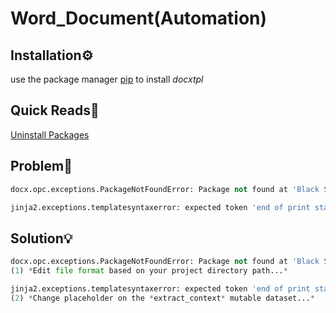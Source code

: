 
# Word_Document(Automation)


## Installation⚙️
use the package manager [pip](https://pypi.org/project/pip/) to install *docxtpl*

## Quick Reads📌
[Uninstall Packages](https://www.activestate.com/resources/quick-reads/how-to-uninstall-python-packages/)


## Problem🤔
```python 
docx.opc.exceptions.PackageNotFoundError: Package not found at 'Black Style Professional Sales Cover Letter.docx'(line 5)

jinja2.exceptions.templatesyntaxerror: expected token 'end of print statement', got 'number'(line 8 & line 18)
```


## Solution💡
```python
docx.opc.exceptions.PackageNotFoundError: Package not found at 'Black Style Professional Sales Cover Letter.docx'
(1) *Edit file format based on your project directory path...*

jinja2.exceptions.templatesyntaxerror: expected token 'end of print statement', got 'number'
(2) *Change placeholder on the *extract_context* mutable dataset...*
```

